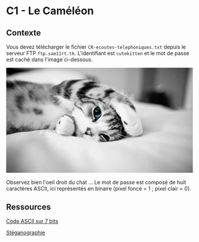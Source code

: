 # C1 - Le Caméléon

## Contexte

Vous devez télécharger le fichier  ``CR-ecoutes-telephoniques.txt`` depuis le serveur FTP ``ftp.sae11rt.tk``. L'identifiant est ``cutekitten`` et le mot de passe est caché dans l'image ci-dessous. 

![](images/fonds-ecran-animaux-mignons-7.png)

Observez bien l'oeil droit du chat ... Le mot de passe est composé de huit caractères ASCII, ici représentés en binaire (pixel foncé = 1 ; pixel clair = 0).

## Ressources

[Code ASCII sur 7 bits](https://fr.wikipedia.org/wiki/American_Standard_Code_for_Information_Interchange)

[Stéganographie](https://fr.wikipedia.org/wiki/St%C3%A9ganographie)
